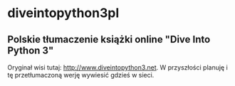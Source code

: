 diveintopython3pl
=================

Polskie tłumaczenie książki online "Dive Into Python 3"
-------------------------------------------------------

Oryginał wisi tutaj: http://www.diveintopython3.net. W przyszłości planuję i tę przetłumaczoną werję wywiesić gdzieś w sieci.
